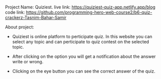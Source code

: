 Project Name: Quiziest.
live link: https://quiziest-quiz-app.netlify.app/blog
code link: https://github.com/programming-hero-web-course2/b6-quiz-crackerz-Tasnim-Bahar-Samir

About project:
* Quiziest is online platform to perticipate quiz.
In this website you can select any topic and can perticipate to
quiz contest on the selected topic.

* After clicking on the option you will get a notification about the answer write or wrong.

* Clicking on the eye button you can see the correct answer of the 
quiz.
